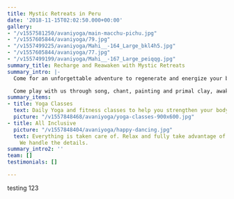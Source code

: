 ```yaml
---
title: Mystic Retreats in Peru
date: '2018-11-15T02:02:50.000+00:00'
gallery:
- "/v1557581250/avaniyoga/main-macchu-pichu.jpg"
- "/v1557605844/avaniyoga/79.jpg"
- "/v1557499225/avaniyoga/Mahi__-164_Large_bkl4h5.jpg"
- "/v1557605844/avaniyoga/77.jpg"
- "/v1557499199/avaniyoga/Mahi__-167_Large_peiqqg.jpg"
summary_title: Recharge and Reawaken with Mystic Retreats
summary_intro: |-
  Come for an unforgettable adventure to regenerate and energize your body, mind, and soul. Sacred Rituals in powerful ancient temples, Deep emotional and psychic cleansing through breathwork journeys; shamanic wisdom and meditations from Peru, Mexico, Hawaii; Egyptian Alchemy to transform and awaken consciousness; Yoga to open and strengthen the body: It is a multi-dimensional renewal of body, pysche, and spirit.

  Come play with us through song, chant, painting and primal clay, awakening and liberating the child within. Enter into the magic world of Dreamtime through Sacred Plants and Spirit Journeys. 6 days and nights in the magic lands of Peru, Brazil, and Chile. All meals, accomodations, and ground transport included.
summary_items:
- title: Yoga Classes
  text: Daily Yoga and fitness classes to help you strengthen your body and mind.
  picture: "/v1557848468/avaniyoga/yoga-classes-900x600.jpg"
- title: All Inclusive
  picture: "/v1557848404/avaniyoga/happy-dancing.jpg"
  text: Everything is taken care of. Relax and fully take advantage of your time.
    We handle the details.
summary_intro2: ''
team: []
testimonials: []

---
```

testing 123